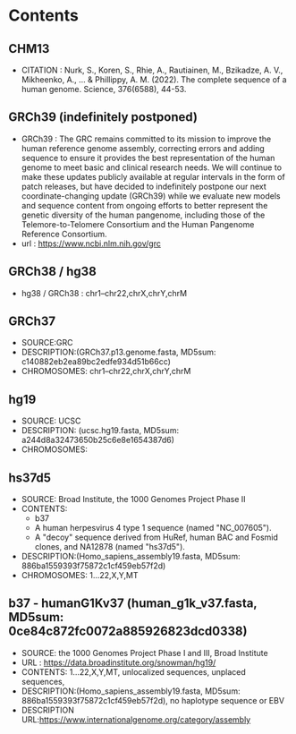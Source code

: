 # Contents
## CHM13
- CITATION : Nurk, S., Koren, S., Rhie, A., Rautiainen, M., Bzikadze, A. V., Mikheenko, A., ... & Phillippy, A. M. (2022). The complete sequence of a human genome. Science, 376(6588), 44-53.

## GRCh39 (indefinitely postponed)
- GRCh39 : The GRC remains committed to its mission to improve the human reference genome assembly, correcting errors and adding sequence to ensure it provides the best representation of the human genome to meet basic and clinical research needs. We will continue to make these updates publicly available at regular intervals in the form of patch releases, but have decided to indefinitely postpone our next coordinate-changing update (GRCh39) while we evaluate new models and sequence content from ongoing efforts to better represent the genetic diversity of the human pangenome, including those of the Telemore-to-Telomere Consortium and the Human Pangenome Reference Consortium.
- url : https://www.ncbi.nlm.nih.gov/grc

## GRCh38 / hg38
- hg38 / GRCh38 : chr1–chr22,chrX,chrY,chrM 

##
## GRCh37 
- SOURCE:GRC
- DESCRIPTION:(GRCh37.p13.genome.fasta, MD5sum: c140882eb2ea89bc2edfe934d51b66cc)
- CHROMOSOMES: chr1–chr22,chrX,chrY,chrM 

## hg19 
- SOURCE: UCSC
- DESCRIPTION: (ucsc.hg19.fasta, MD5sum: a244d8a32473650b25c6e8e1654387d6)
- CHROMOSOMES:

## hs37d5
- SOURCE: Broad Institute, the 1000 Genomes Project Phase II
- CONTENTS: 
  - b37 
  - A human herpesvirus 4 type 1 sequence (named "NC_007605").
  - A "decoy" sequence derived from HuRef, human BAC and Fosmid clones, and NA12878 (named "hs37d5").
- DESCRIPTION:(Homo_sapiens_assembly19.fasta, MD5sum: 886ba1559393f75872c1cf459eb57f2d)
- CHROMOSOMES: 1...22,X,Y,MT

## b37  - humanG1Kv37 (human_g1k_v37.fasta, MD5sum: 0ce84c872fc0072a885926823dcd0338) 
- SOURCE: the 1000 Genomes Project Phase I and III, Broad Institute
- URL : https://data.broadinstitute.org/snowman/hg19/
- CONTENTS: 1...22,X,Y,MT, unlocalized sequences,  unplaced sequences, 
- DESCRIPTION:(Homo_sapiens_assembly19.fasta, MD5sum: 886ba1559393f75872c1cf459eb57f2d), no haplotype sequence or EBV
- DESCRIPTION URL:https://www.internationalgenome.org/category/assembly
